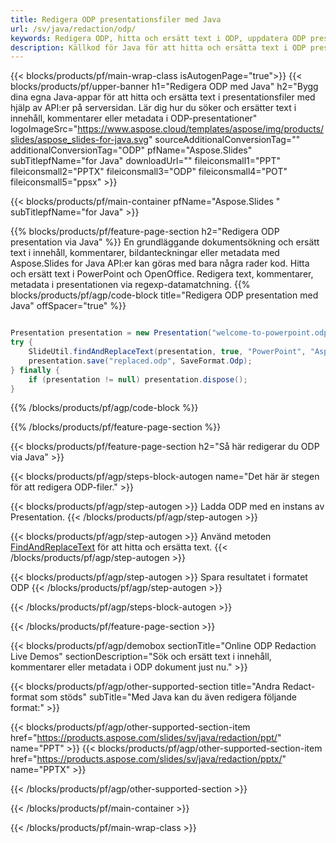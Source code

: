 ```yaml
---
title: Redigera ODP presentationsfiler med Java
url: /sv/java/redaction/odp/
keywords: Redigera ODP, hitta och ersätt text i ODP, uppdatera ODP presentation
description: Källkod för Java för att hitta och ersätta text i ODP presentation.
---
```


{{< blocks/products/pf/main-wrap-class isAutogenPage="true">}}
{{< blocks/products/pf/upper-banner h1="Redigera ODP med Java" h2="Bygg dina egna Java-appar för att hitta och ersätta text i presentationsfiler med hjälp av API:er på serversidan. Lär dig hur du söker och ersätter text i innehåll, kommentarer eller metadata i ODP-presentationer" logoImageSrc="https://www.aspose.cloud/templates/aspose/img/products/slides/aspose_slides-for-java.svg" sourceAdditionalConversionTag="" additionalConversionTag="ODP" pfName="Aspose.Slides" subTitlepfName="for Java" downloadUrl="" fileiconsmall1="PPT" fileiconsmall2="PPTX" fileiconsmall3="ODP" fileiconsmall4="POT" fileiconsmall5="ppsx" >}}

{{< blocks/products/pf/main-container pfName="Aspose.Slides " subTitlepfName="for Java" >}}

{{% blocks/products/pf/feature-page-section  h2="Redigera ODP presentation via Java" %}}
En grundläggande dokumentsökning och ersätt text i innehåll, kommentarer, bildanteckningar eller metadata med Aspose.Slides for Java API:er kan göras med bara några rader kod. Hitta och ersätt text i PowerPoint och OpenOffice. Redigera text, kommentarer, metadata i presentationen via regexp-datamatchning.
{{% blocks/products/pf/agp/code-block title="Redigera ODP presentation med Java" offSpacer="true" %}}

```java

Presentation presentation = new Presentation("welcome-to-powerpoint.odp");
try {
    SlideUtil.findAndReplaceText(presentation, true, "PowerPoint", "Aspose.Slides", null);
    presentation.save("replaced.odp", SaveFormat.Odp);
} finally {
    if (presentation != null) presentation.dispose();
}
```

{{% /blocks/products/pf/agp/code-block %}}

{{% /blocks/products/pf/feature-page-section %}}

{{< blocks/products/pf/feature-page-section  h2="Så här redigerar du ODP via Java" >}}

{{< blocks/products/pf/agp/steps-block-autogen name="Det här är stegen för att redigera ODP-filer." >}}

{{< blocks/products/pf/agp/step-autogen >}}
Ladda ODP med en instans av Presentation.
{{< /blocks/products/pf/agp/step-autogen >}}

{{< blocks/products/pf/agp/step-autogen >}}
Använd metoden [FindAndReplaceText](https://reference.aspose.com/slides/java/com.aspose.slides/slideutil/#findAndReplaceText-com.aspose.slides.IPresentation-boolean-java.lang.String-java.lang.String-) för att hitta och ersätta text.
{{< /blocks/products/pf/agp/step-autogen >}}

{{< blocks/products/pf/agp/step-autogen >}}
Spara resultatet i formatet ODP
{{< /blocks/products/pf/agp/step-autogen >}}

{{< /blocks/products/pf/agp/steps-block-autogen >}}

{{< /blocks/products/pf/feature-page-section >}}

{{< blocks/products/pf/agp/demobox sectionTitle="Online ODP Redaction Live Demos" sectionDescription="Sök och ersätt text i innehåll, kommentarer eller metadata i ODP dokument just nu." >}}

{{< blocks/products/pf/agp/other-supported-section title="Andra Redact-format som stöds" subTitle="Med Java kan du även redigera följande format:" >}}

{{< blocks/products/pf/agp/other-supported-section-item href="https://products.aspose.com/slides/sv/java/redaction/ppt/" name="PPT" >}}
{{< blocks/products/pf/agp/other-supported-section-item href="https://products.aspose.com/slides/sv/java/redaction/pptx/" name="PPTX" >}}


{{< /blocks/products/pf/agp/other-supported-section >}}

{{< /blocks/products/pf/main-container >}}
    
{{< /blocks/products/pf/main-wrap-class >}}